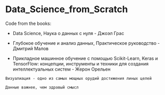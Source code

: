 # Data_Science_from_Scratch
Code from the books:

- Data Science, Наука о данных с нуля - Джоэл Грас

- Глубокое обучение и анализ данных, Практическое руководство - Дмитрий Малов

- Прикладное машинное обучение с помощью Scikit-Learn, Keras и TensorFlow: концепции, инструменты и техники для создания интеллектуальных систем - Жерон Орельен
```
Визуалиация - одно из самых мощных орудий достижения линых целей
```

```
Данные важнее, чем здравый смысл
```

